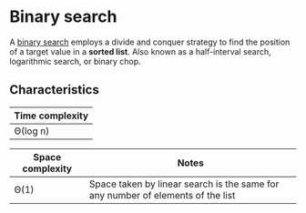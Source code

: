 # Binary search
A [binary search](https://en.wikipedia.org/wiki/Binary_search_algorithm) employs a divide and conquer strategy to find the position of a target value in a __sorted list__. Also known as a half-interval search, logarithmic search, or binary chop.

## Characteristics
|Time complexity
|-
|Θ(log n)

|Space complexity |Notes
|- |-
|Θ(1) |Space taken by linear search is the same for any number of elements of the list
